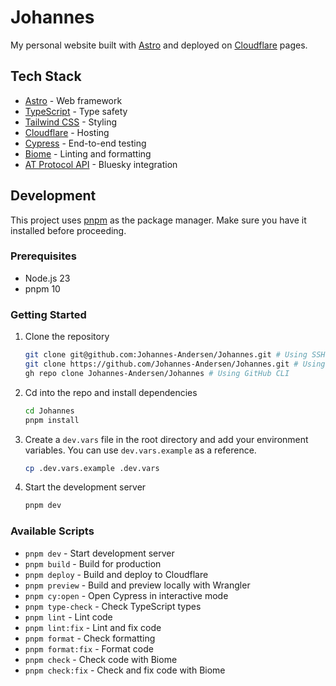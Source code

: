 # Johannes

My personal website built with [Astro](https://astro.build/) and deployed on [Cloudflare](https://www.cloudflare.com/) pages.

## Tech Stack

- [Astro](https://astro.build/) - Web framework
- [TypeScript](https://www.typescriptlang.org/) - Type safety
- [Tailwind CSS](https://tailwindcss.com/) - Styling
- [Cloudflare](https://www.cloudflare.com/) - Hosting
- [Cypress](https://www.cypress.io/) - End-to-end testing
- [Biome](https://biomejs.dev/) - Linting and formatting
- [AT Protocol API](https://atproto.com/) - Bluesky integration

## Development

This project uses [pnpm](https://pnpm.io/) as the package manager. Make sure you have it installed before proceeding.

### Prerequisites

- Node.js 23
- pnpm 10

### Getting Started

1. Clone the repository
   ```bash
   git clone git@github.com:Johannes-Andersen/Johannes.git # Using SSH
   git clone https://github.com/Johannes-Andersen/Johannes.git # Using HTTPS
   gh repo clone Johannes-Andersen/Johannes # Using GitHub CLI
   ```

2. Cd into the repo and install dependencies
   ```bash
   cd Johannes
   pnpm install
   ```

3. Create a `dev.vars` file in the root directory and add your environment variables. You can use `dev.vars.example` as a reference.
    ```bash
    cp .dev.vars.example .dev.vars
    ```

4. Start the development server
   ```bash
   pnpm dev
   ```

### Available Scripts

- `pnpm dev` - Start development server
- `pnpm build` - Build for production
- `pnpm deploy` - Build and deploy to Cloudflare
- `pnpm preview` - Build and preview locally with Wrangler
- `pnpm cy:open` - Open Cypress in interactive mode
- `pnpm type-check` - Check TypeScript types
- `pnpm lint` - Lint code
- `pnpm lint:fix` - Lint and fix code
- `pnpm format` - Check formatting
- `pnpm format:fix` - Format code
- `pnpm check` - Check code with Biome
- `pnpm check:fix` - Check and fix code with Biome
